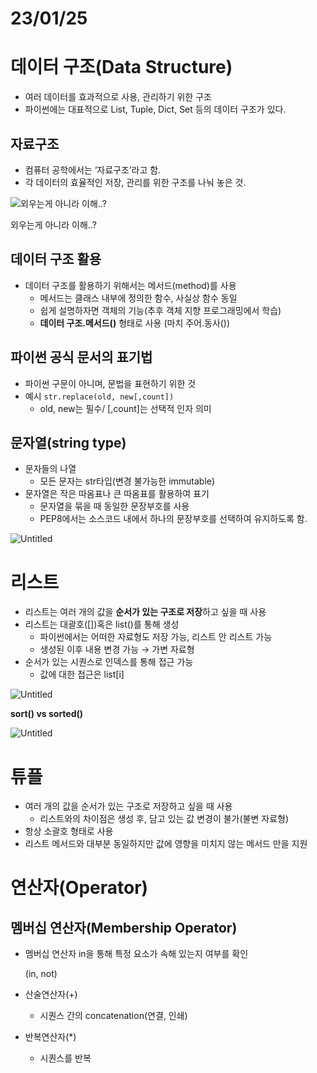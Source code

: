 # 23/01/25

# 데이터 구조(Data Structure)

- 여러 데이터를 효과적으로 사용, 관리하기 위한 구조
- 파이썬에는 대표적으로 List, Tuple, Dict, Set 등의 데이터 구조가 있다.

## 자료구조

- 컴퓨터 공학에서는 ‘자료구조’라고 함.
- 각 데이터의 효율적인 저장, 관리를 위한 구조를 나눠 놓은 것.

![외우는게 아니라 이해..?](https://s3-us-west-2.amazonaws.com/secure.notion-static.com/e5fc5dae-9ef1-4521-aec1-303ff8e96377/Untitled.png)

외우는게 아니라 이해..?

## 데이터 구조 활용

- 데이터 구조를 활용하기 위해서는 메서드(method)를 사용
  - 메서드는 클래스 내부에 정의한 함수, 사실상 함수 동일
  - 쉽게 설명하자면 객체의 기능(추후 객체 지향 프로그래밍에서 학습)
  - **데이터 구조.메서드()** 형태로 사용 (마치 주어.동사())

## 파이썬 공식 문서의 표기법

- 파이썬 구문이 아니며, 문법을 표현하기 위한 것
- 예시 `str.replace(old, new[,count])`
  - old, new는 필수/ [,count]는 선택적 인자 의미

## 문자열(string type)

- 문자들의 나열
  - 모든 문자는 str타입(변경 불가능한 immutable)
- 문자열은 작은 따옴표나 큰 따옴표를 활용하여 표기
  - 문자열을 묶을 때 동일한 문장부호를 사용
  - PEP8에서는 소스코드 내에서 하나의 문장부호를 선택하여 유지하도록 함.

![Untitled](https://s3-us-west-2.amazonaws.com/secure.notion-static.com/7d3a69b0-08b8-4f44-949f-c9c848d87e96/Untitled.png)

# 리스트

- 리스트는 여러 개의 값을 **순서가 있는 구조로 저장**하고 싶을 때 사용
- 리스트는 대괄호([])혹은 list()를 통해 생성
  - 파이썬에서는 어떠한 자료형도 저장 가능, 리스트 안 리스트 가능
  - 생성된 이후 내용 변경 가능 → 가변 자료형
- 순서가 있는 시퀀스로 인덱스를 통해 접근 가능
  - 값에 대한 접근은 list[i]

![Untitled](https://s3-us-west-2.amazonaws.com/secure.notion-static.com/719b62bd-9d00-4331-a777-6f6a640a61f5/Untitled.png)

**sort() vs sorted()**

![Untitled](https://s3-us-west-2.amazonaws.com/secure.notion-static.com/8b0d64d1-5202-4a6d-88ac-0635f0a990b8/Untitled.png)

# 튜플

- 여러 개의 값을 순서가 있는 구조로 저장하고 싶을 때 사용
  - 리스트와의 차이점은 생성 후, 담고 있는 값 변경이 불가(불변 자료형)
- 항상 소괄호 형태로 사용
- 리스트 메서드와 대부분 동일하지만 값에 영향을 미치지 않는 메서드 만을 지원

# 연산자(Operator)

## 멤버십 연산자(Membership Operator)

- 멤버십 연산자 in을 통해 특정 요소가 속해 있는지 여부를 확인
  
  (in, not)

- 산술연산자(+)
  
  - 시퀀스 간의 concatenation(연결, 인쇄)

- 반복연산자(*)
  
  - 시퀀스를 반복
